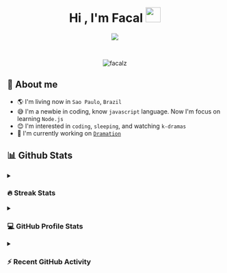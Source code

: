 <h1 align="center">Hi , I'm Facal <img src="https://media.giphy.com/media/hvRJCLFzcasrR4ia7z/giphy.gif" width="35"></h1>
<p align="center">
  <a href="https://github.com/DenverCoder1/readme-typing-svg"><img src="https://readme-typing-svg.herokuapp.com/?font=Time+New+Roman&color=%c89500ba&size=25&center=true&vCenter=true&width=500&height=100&lines=Welcome+to+my+profile!;Always+learning+new+things"></a>
</p>

<br>

<p align="center"> 
	<img src="https://komarev.com/ghpvc/?username=facalz&label=Profile%20views&color=9500ba&style=plastic" alt="facalz" /> 
</p>

## 🎈 About me
- 🌎 I'm living now in `Sao Paulo`, `Brazil` 
- 😅 I'm a newbie in coding, know `javascript` language. Now I'm focus on learning `Node.js`
- 😊 I'm interested in `coding`, `sleeping`, and watching `k-dramas`
- 💫 I'm currently working on [`Dramation`](https://github.com/Dramation)

## 📊 Github Stats
<details><summary><h3> 🔥 Streak Stats</h3></summary>

----	

<p align="center"><img src="https://github-readme-streak-stats.herokuapp.com/?user=facalz&theme=tokyonight_duo" alt="facalz" /></p>

</details>
  
<details><summary><h3>💻 GitHub Profile Stats</h3></summary>

----
	
<p align="center">
    <a href="https://github.com/anuraghazra/github-readme-stats">
	    <img alt="7oSkaaa's Github Stats" src="https://github-readme-stats.vercel.app/api?username=facalz&show_icons=true&count_private=true&locale=en&theme=tokyonight&layout=compact" height="230px"/></a>
	  <img src="https://github-readme-stats.vercel.app/api/top-langs?username=facalz&langs_count=10&show_icons=true&locale=en&theme=tokyonight" alt="facalz" height="230px"/>
<br/>

  <b>Note:</b> Top languages is only a metric of the languages my public code consists of and doesn't reflect experience or skill level.
  </p>
</details>

<details><summary><h3>⚡ Recent GitHub Activity</h3></summary>

----

<a href="https://github.com/facalz"><img alt="facalz's Activity Graph" src="https://activity-graph.herokuapp.com/graph?username=facalz&custom_title=facalz's%20Contribution%20Graph&theme=react-dark" /></a>
 
</details>
